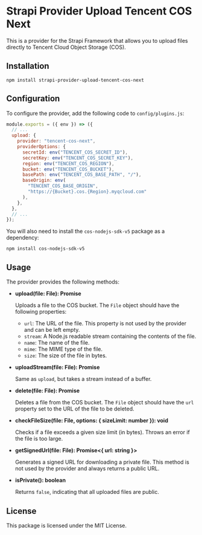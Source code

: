 # Strapi Provider Upload Tencent COS Next

This is a provider for the Strapi Framework that allows you to upload files directly to Tencent Cloud Object Storage (COS).

## Installation

```
npm install strapi-provider-upload-tencent-cos-next
```

## Configuration

To configure the provider, add the following code to `config/plugins.js`:

```js
module.exports = ({ env }) => ({
  // ...
  upload: {
    provider: "tencent-cos-next",
    providerOptions: {
      secretId: env("TENCENT_COS_SECRET_ID"),
      secretKey: env("TENCENT_COS_SECRET_KEY"),
      region: env("TENCENT_COS_REGION"),
      bucket: env("TENCENT_COS_BUCKET"),
      basePath: env("TENCENT_COS_BASE_PATH", "/"),
      baseOrigin: env(
        "TENCENT_COS_BASE_ORIGIN",
        "https://{Bucket}.cos.{Region}.myqcloud.com"
      ),
    },
  },
  // ...
});
```

You will also need to install the `cos-nodejs-sdk-v5` package as a dependency:

```
npm install cos-nodejs-sdk-v5
```

## Usage

The provider provides the following methods:

- **upload(file: File): Promise<File>**

  Uploads a file to the COS bucket. The `File` object should have the following properties:

  - `url`: The URL of the file. This property is not used by the provider and can be left empty.
  - `stream`: A Node.js readable stream containing the contents of the file.
  - `name`: The name of the file.
  - `mime`: The MIME type of the file.
  - `size`: The size of the file in bytes.

- **uploadStream(file: File): Promise<File>**

  Same as `upload`, but takes a stream instead of a buffer.

- **delete(file: File): Promise<File>**

  Deletes a file from the COS bucket. The `File` object should have the `url` property set to the URL of the file to be deleted.

- **checkFileSize(file: File, options: { sizeLimit: number }): void**

  Checks if a file exceeds a given size limit (in bytes). Throws an error if the file is too large.

- **getSignedUrl(file: File): Promise<{ url: string }>**

  Generates a signed URL for downloading a private file. This method is not used by the provider and always returns a public URL.

- **isPrivate(): boolean**

  Returns `false`, indicating that all uploaded files are public.

## License

This package is licensed under the MIT License.